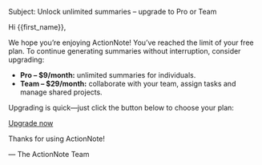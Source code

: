 Subject: Unlock unlimited summaries – upgrade to Pro or Team

Hi {{first_name}},

We hope you’re enjoying ActionNote! You’ve reached the limit of your free plan. To continue generating summaries without interruption, consider upgrading:

* **Pro – $9/month:** unlimited summaries for individuals.
* **Team – $29/month:** collaborate with your team, assign tasks and manage shared projects.

Upgrading is quick—just click the button below to choose your plan:

[Upgrade now]({{upgrade_link}})

Thanks for using ActionNote!

— The ActionNote Team

